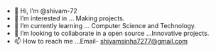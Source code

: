 - 👋 Hi, I’m @shivam-72
- 👀 I’m interested in ... Making projects. 
- 🌱 I’m currently learning ... Computer Science and Technology. 
- 💞️ I’m looking to collaborate in a open source ...Innovative projects. 
- 📫 How to reach me ...Email- shivamsinha7277@gmail.com

<!---
shivam-72/shivam-72 is a ✨ special ✨ repository because its `README.md` (this file) appears on your GitHub profile.
You can click the Preview link to take a look at your changes.
--->
